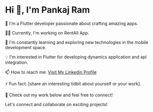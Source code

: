 <h1 align="left">Hi 👋, I'm Pankaj Ram</h1>

🚀 I'm a Flutter developer passionate about crafting amazing apps.

👨‍💻 Currently, I'm working on RentAll App.

🌱 I'm constantly learning and exploring new technologies in the mobile development space.

💡 I'm interested in Flutter for developing dynamics application and api integration.

📫 How to reach me: <a href="https://www.linkedin.com/in/pankaj-ram-ab85ba271/">Visit My Linkedin Profile </a>

⚡ Fun fact: [share an interesting tidbit about yourself or your work].

🔗 Check out my work below and feel free to connect!


Let's connect and collaborate on exciting projects!
